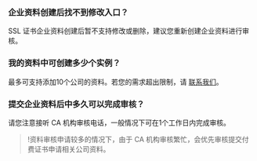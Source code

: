 
### 企业资料创建后找不到修改入口？
SSL 证书企业资料创建后暂不支持修改或删除，建议您重新创建企业资料进行审核。

### 我的资料中可创建多少个实例？
最多可支持添加10个公司的资料。若您的需求超出限制，请 [联系我们](https://cloud.tencent.com/online-service?from=doc_400)。

### 提交企业资料后中多久可以完成审核？
请您注意接听 CA 机构审核电话，一般情况下可在1个工作日内完成审核。
>!资料审核申请较多的情况下，由于 CA 机构审核繁忙，会优先审核提交付费证书申请相关公司资料。
>
